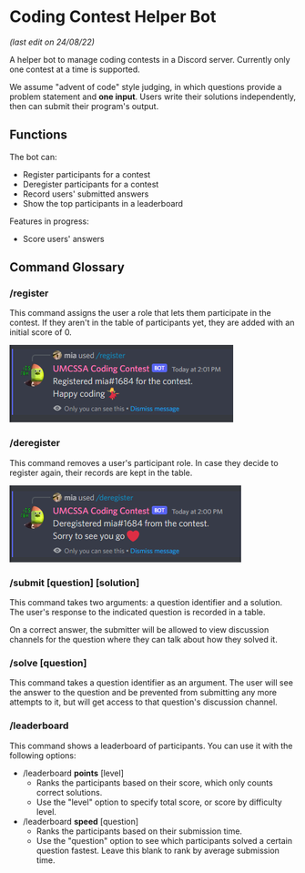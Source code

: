 # Coding Contest Helper Bot
*(last edit on 24/08/22)*

A helper bot to manage coding contests in a Discord server. Currently only one contest at a time is supported.

We assume "advent of code" style judging, in which questions provide a problem statement and **one input**. Users
write their solutions independently, then can submit their program's output.

## Functions
The bot can:
- Register participants for a contest
- Deregister participants for a contest
- Record users' submitted answers
- Show the top participants in a leaderboard

Features in progress:
- Score users' answers

## Command Glossary
### /register
This command assigns the user a role that lets them participate in the contest. If they aren't in the table of participants yet, they are added
with an initial score of 0.

![/register command](readme-images/register_example.png)

### /deregister
This command removes a user's participant role. In case they decide to register again, their records are kept in the table.

![/deregister command](readme-images/deregister_example.png)

### /submit [question] [solution]
This command takes two arguments: a question identifier and a solution. The user's response to the indicated question is recorded in a table.

On a correct answer, the submitter will be allowed to view discussion channels for the question where they can talk about how they solved it.

### /solve [question]
This command takes a question identifier as an argument. The user will see the answer to the question and be prevented from submitting
any more attempts to it, but will get access to that question's discussion channel.

### /leaderboard
This command shows a leaderboard of participants. You can use it with the following options:
- /leaderboard **points** [level]
    - Ranks the participants based on their score, which only counts correct solutions.
    - Use the "level" option to specify total score, or score by difficulty level.
- /leaderboard **speed** [question]
    - Ranks the participants based on their submission time.
    - Use the "question" option to see which participants solved a certain question fastest. Leave this blank to rank by average submission time.